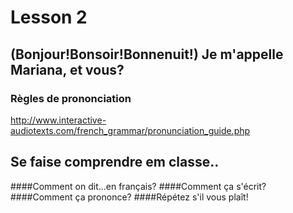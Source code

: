# Lesson 2

## (Bonjour!Bonsoir!Bonnenuit!) Je m'appelle Mariana, et vous?



### Règles de prononciation
http://www.interactive-audiotexts.com/french_grammar/pronunciation_guide.php

## Se faise comprendre em classe..
####Comment on dit...en français?
####Comment ça s'écrit?
####Comment ça prononce?
####Répétez s'il vous plaît!

